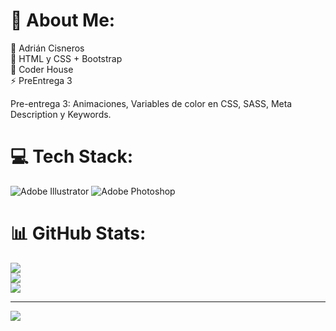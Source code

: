 # 💫 About Me:
🔭 Adrián Cisneros<br>👯 HTML y CSS + Bootstrap<br>🤝 Coder House<br>⚡ PreEntrega 3

Pre-entrega 3:
Animaciones, Variables de color en CSS, SASS, Meta Description y Keywords.


# 💻 Tech Stack:
![Adobe Illustrator](https://img.shields.io/badge/adobeillustrator-%23FF9A00.svg?style=for-the-badge&logo=adobeillustrator&logoColor=white) ![Adobe Photoshop](https://img.shields.io/badge/adobephotoshop-%2331A8FF.svg?style=for-the-badge&logo=adobephotoshop&logoColor=white)
# 📊 GitHub Stats:
![](https://github-readme-stats.vercel.app/api?username=arkxdesign&theme=dark&hide_border=false&include_all_commits=false&count_private=false)<br/>
![](https://github-readme-streak-stats.herokuapp.com/?user=arkxdesign&theme=dark&hide_border=false)<br/>
![](https://github-readme-stats.vercel.app/api/top-langs/?username=arkxdesign&theme=dark&hide_border=false&include_all_commits=false&count_private=false&layout=compact)

---
[![](https://visitcount.itsvg.in/api?id=arkxdesign&icon=0&color=0)](https://visitcount.itsvg.in)

<!-- Proudly created with GPRM ( https://gprm.itsvg.in ) -->
